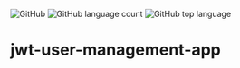 
![GitHub](https://img.shields.io/github/license/innocdavid/jwt-user-management-app?color=f&style=flat-square) ![GitHub language count](https://img.shields.io/github/languages/count/innocdavid/jwt-user-management-app?style=flat-square)  ![GitHub top language](https://img.shields.io/github/languages/top/innocdavid/jwt-user-management-app?color=%23&style=flat-square)
# jwt-user-management-app

